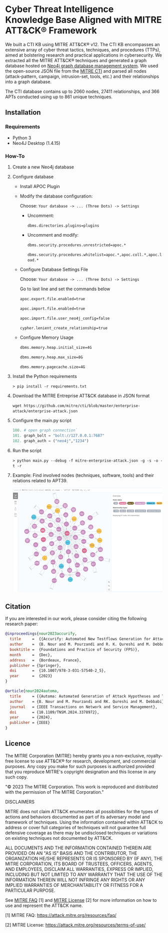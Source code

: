 
# Cyber Threat Intelligence Knowledge Base Aligned with MITRE ATT&CK® Framework

We built a CTI KB using MITRE ATT&CK® v12. The CTI KB encompasses an extensive array of cyber threat tactics, techniques, and procedures (TTPs), aimed at bolstering research and practical applications in cybersecurity. We extracted all the MITRE ATT&CK® techniques and generated a graph database hosted on [Neo4j graph database management system][neo]. We used the open-source JSON file from the [MITRE CTI][mitrecti] and parsed all nodes (attack-pattern, campaign, intrusion-set, tools, etc.) and their relationships into a graph database.

The CTI database contains up to 2060 nodes, 27411 relationships, and 366 APTs conducted using up to 861 unique techniques.

## Installation

### Requirements
* Python 3
* Neo4J Desktop (1.4.15)

### How-To
1. Create a new Neo4j database
2. Configure database
    + Install APOC Plugin

    + Modify the database configuration:
    
        Choose: `Your database -> ... (Three Dots) -> Settings`
        + Uncomment: 
        
          `dbms.directories.plugins=plugins`
        
        + Uncomment and modify:

          `dbms.security.procedures.unrestricted=apoc.*`

          `dbms.security.procedures.whitelist=apoc.*,apoc.coll.*,apoc.load.*`

    + Configure Database Settings File

        Choose: `Your database -> ... (Three Dots) -> Settings`

        Go to last line and set the commands below

        `apoc.export.file.enabled=true`

        `apoc.import.file.enabled=true`

        `apoc.import.file.user_neo4j_config=false`

        `cypher.lenient_create_relationship=true`
      
    + Configure Memory Usage

      `dbms.memory.heap.initial_size=4G`

      `dbms.memory.heap.max_size=8G`
      
      `dbms.memory.pagecache.size=4G`

3. Install the Python requirements

    `> pip install -r requirements.txt`

4. Download the MITRE Entreprise ATT&CK database in JSON format

    `wget https://github.com/mitre/cti/blob/master/enterprise-attack/enterprise-attack.json`


5. Configure the main.py script

    ```python
    100. # open graph connection`
    101. graph_bolt = "bolt://127.0.0.1:7687"
    102. graph_auth = ("neo4j","1234")
    ```

6. Run the script

    `> python main.py --debug -f mitre-enterprise-attack.json -g -s -o -t -r`

7. Example: Find involved nodes (techniques, software, tools) and their relations related to APT39.

    ![](example.png)

## Citation
If you are interested in our work, please consider citing the following research paper:

```bibtex
@inproceedings{nour2023accurify,
  title     =  {{Accurify: Automated New Testflows Generation for Attack Variants in Threat Hunting}},
  author    =  {B. Nour and M. Pourzandi and R. K. Qureshi and M. Debbabi},
  booktitle =  {Foundations and Practice of Security (FPS)},
  month     =  {Dec},
  address   =  {Bordeaux, France},
  publisher = {Springer},
  doi       =  {10.1007/978-3-031-57540-2_5},
  year      =  {2023}
}
```

```bibtex
@article{nour2024automa,
  title     = {{Automa: Automated Generation of Attack Hypotheses and Their Variants for Threat Hunting using Knowledge Discovery}},
  author    = {B. Nour and M. Pourzandi and RK. Qureshi and M. Debbabi},
  journal   = {IEEE Transactions on Network and Service Management},
  doi       = {10.1109/TNSM.2024.3378972},
  year      = {2024},
  publisher = {IEEE}
}
```

## Licence
The MITRE Corporation (MITRE) hereby grants you a non-exclusive, royalty-free license to use ATT&CK® for research, development, and commercial purposes. Any copy you make for such purposes is authorized provided that you reproduce MITRE's copyright designation and this license in any such copy.

"© 2023 The MITRE Corporation. This work is reproduced and distributed with the permission of The MITRE Corporation."

DISCLAIMERS

MITRE does not claim ATT&CK enumerates all possibilities for the types of actions and behaviors documented as part of its adversary model and framework of techniques. Using the information contained within ATT&CK to address or cover full categories of techniques will not guarantee full defensive coverage as there may be undisclosed techniques or variations on existing techniques not documented by ATT&CK.

ALL DOCUMENTS AND THE INFORMATION CONTAINED THEREIN ARE PROVIDED ON AN "AS IS" BASIS AND THE CONTRIBUTOR, THE ORGANIZATION HE/SHE REPRESENTS OR IS SPONSORED BY (IF ANY), THE MITRE CORPORATION, ITS BOARD OF TRUSTEES, OFFICERS, AGENTS, AND EMPLOYEES, DISCLAIM ALL WARRANTIES, EXPRESS OR IMPLIED, INCLUDING BUT NOT LIMITED TO ANY WARRANTY THAT THE USE OF THE INFORMATION THEREIN WILL NOT INFRINGE ANY RIGHTS OR ANY IMPLIED WARRANTIES OF MERCHANTABILITY OR FITNESS FOR A PARTICULAR PURPOSE.

See [MITRE FAQ][faq] [1] and [MITRE License][licence] [2] for more information on how to use and represent the ATT&CK name.

[1] MITRE FAQ: https://attack.mitre.org/resources/faq/ 

[2] MITRE License: https://attack.mitre.org/resources/terms-of-use/

[faq]: https://attack.mitre.org/resources/faq/ "FAQ"
[licence]: https://attack.mitre.org/resources/terms-of-use/ "Licence"
[neo]: www.neo4j.com "Neo4j graph database management system"
[mitrecti]: www.github.com/mitre/cti/ "MITRE CTI"
